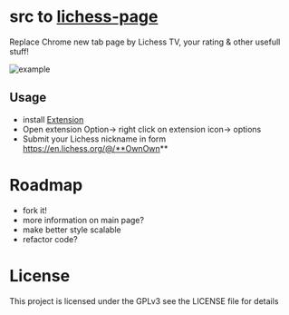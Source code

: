 # src to [lichess-page](https://chrome.google.com/webstore/detail/lichess-page/mckbhoccfkhafmkeiemcgoobfjplndin)


Replace Chrome new tab page by Lichess TV, your rating & other usefull stuff!

![example](/example.png?raw=true "")

## Usage
- install [Extension](https://chrome.google.com/webstore/detail/lichess-page/mckbhoccfkhafmkeiemcgoobfjplndin)
- Open extension Option-> right click on extension icon-> options
- Submit your Lichess nickname in form https://en.lichess.org/@/**OwnOwn**

# Roadmap
- fork it!
- more information on main page?
- make better style scalable 
- refactor code?



# License
This project is licensed under the GPLv3 see the LICENSE file for details

